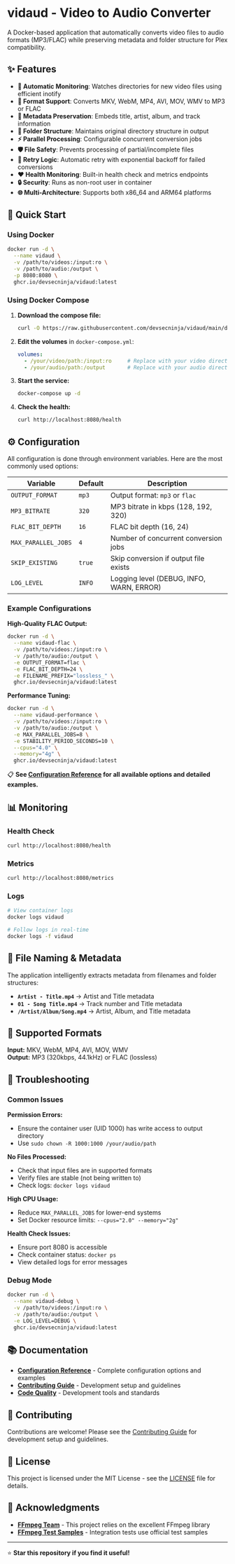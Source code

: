 # vidaud - Video to Audio Converter

A Docker-based application that automatically converts video files to audio formats (MP3/FLAC) while preserving metadata and folder structure for Plex compatibility.

## ✨ Features

- **🔄 Automatic Monitoring**: Watches directories for new video files using efficient inotify
- **🎵 Format Support**: Converts MKV, WebM, MP4, AVI, MOV, WMV to MP3 or FLAC
- **📝 Metadata Preservation**: Embeds title, artist, album, and track information
- **📁 Folder Structure**: Maintains original directory structure in output
- **⚡ Parallel Processing**: Configurable concurrent conversion jobs
- **🛡️ File Safety**: Prevents processing of partial/incomplete files
- **🔄 Retry Logic**: Automatic retry with exponential backoff for failed conversions
- **❤️ Health Monitoring**: Built-in health check and metrics endpoints
- **🔒 Security**: Runs as non-root user in container
- **🌐 Multi-Architecture**: Supports both x86_64 and ARM64 platforms

## 🚀 Quick Start

### Using Docker

```bash
docker run -d \
  --name vidaud \
  -v /path/to/videos:/input:ro \
  -v /path/to/audio:/output \
  -p 8080:8080 \
  ghcr.io/devsecninja/vidaud:latest
```

### Using Docker Compose

1. **Download the compose file:**
   ```bash
   curl -O https://raw.githubusercontent.com/devsecninja/vidaud/main/docker-compose.yml
   ```

2. **Edit the volumes** in `docker-compose.yml`:
   ```yaml
   volumes:
     - /your/video/path:/input:ro     # Replace with your video directory
     - /your/audio/path:/output       # Replace with your audio directory
   ```

3. **Start the service:**
   ```bash
   docker-compose up -d
   ```

4. **Check the health:**
   ```bash
   curl http://localhost:8080/health
   ```

## ⚙️ Configuration

All configuration is done through environment variables. Here are the most commonly used options:

| Variable | Default | Description |
|----------|---------|-------------|
| `OUTPUT_FORMAT` | `mp3` | Output format: `mp3` or `flac` |
| `MP3_BITRATE` | `320` | MP3 bitrate in kbps (128, 192, 320) |
| `FLAC_BIT_DEPTH` | `16` | FLAC bit depth (16, 24) |
| `MAX_PARALLEL_JOBS` | `4` | Number of concurrent conversion jobs |
| `SKIP_EXISTING` | `true` | Skip conversion if output file exists |
| `LOG_LEVEL` | `INFO` | Logging level (DEBUG, INFO, WARN, ERROR) |

### Example Configurations

**High-Quality FLAC Output:**
```bash
docker run -d \
  --name vidaud-flac \
  -v /path/to/videos:/input:ro \
  -v /path/to/audio:/output \
  -e OUTPUT_FORMAT=flac \
  -e FLAC_BIT_DEPTH=24 \
  -e FILENAME_PREFIX="lossless_" \
  ghcr.io/devsecninja/vidaud:latest
```

**Performance Tuning:**
```bash
docker run -d \
  --name vidaud-performance \
  -v /path/to/videos:/input:ro \
  -v /path/to/audio:/output \
  -e MAX_PARALLEL_JOBS=8 \
  -e STABILITY_PERIOD_SECONDS=10 \
  --cpus="4.0" \
  --memory="4g" \
  ghcr.io/devsecninja/vidaud:latest
```

📋 **See [Configuration Reference](docs/CONFIGURATION.md) for all available options and detailed examples.**

## 📊 Monitoring

### Health Check
```bash
curl http://localhost:8080/health
```

### Metrics
```bash
curl http://localhost:8080/metrics
```

### Logs
```bash
# View container logs
docker logs vidaud

# Follow logs in real-time
docker logs -f vidaud
```

## 📁 File Naming & Metadata

The application intelligently extracts metadata from filenames and folder structures:

- **`Artist - Title.mp4`** → Artist and Title metadata
- **`01 - Song Title.mp4`** → Track number and Title metadata  
- **`/Artist/Album/Song.mp4`** → Artist, Album, and Title metadata

## 🎯 Supported Formats

**Input:** MKV, WebM, MP4, AVI, MOV, WMV  
**Output:** MP3 (320kbps, 44.1kHz) or FLAC (lossless)

## 🔧 Troubleshooting

### Common Issues

**Permission Errors:**
- Ensure the container user (UID 1000) has write access to output directory
- Use `sudo chown -R 1000:1000 /your/audio/path`

**No Files Processed:**
- Check that input files are in supported formats
- Verify files are stable (not being written to)
- Check logs: `docker logs vidaud`

**High CPU Usage:**
- Reduce `MAX_PARALLEL_JOBS` for lower-end systems
- Set Docker resource limits: `--cpus="2.0" --memory="2g"`

**Health Check Issues:**
- Ensure port 8080 is accessible
- Check container status: `docker ps`
- View detailed logs for error messages

### Debug Mode

```bash
docker run -d \
  --name vidaud-debug \
  -v /path/to/videos:/input:ro \
  -v /path/to/audio:/output \
  -e LOG_LEVEL=DEBUG \
  ghcr.io/devsecninja/vidaud:latest
```

## 📚 Documentation

- **[Configuration Reference](docs/CONFIGURATION.md)** - Complete configuration options and examples
- **[Contributing Guide](docs/CONTRIBUTING.md)** - Development setup and guidelines  
- **[Code Quality](docs/code-quality.md)** - Development tools and standards

## 🤝 Contributing

Contributions are welcome! Please see the [Contributing Guide](docs/CONTRIBUTING.md) for development setup and guidelines.

## 📄 License

This project is licensed under the MIT License - see the [LICENSE](LICENSE) file for details.

## 🙏 Acknowledgments

- **[FFmpeg Team](https://ffmpeg.org/)** - This project relies on the excellent FFmpeg library
- **[FFmpeg Test Samples](https://samples.ffmpeg.org/)** - Integration tests use official test samples

---

⭐ **Star this repository if you find it useful!**
